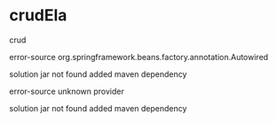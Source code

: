 # crudEla
crud



error-source
	org.springframework.beans.factory.annotation.Autowired

solution
	jar not found added maven dependency

error-source
	unknown provider

solution
	jar not found added maven dependency




